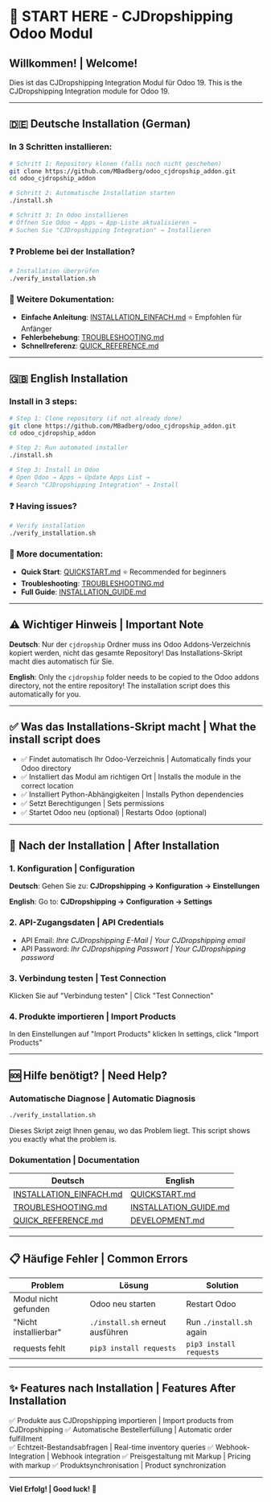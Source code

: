 # 🚀 START HERE - CJDropshipping Odoo Modul

## Willkommen! | Welcome!

Dies ist das CJDropshipping Integration Modul für Odoo 19.
This is the CJDropshipping Integration module for Odoo 19.

---

## 🇩🇪 Deutsche Installation (German)

### In 3 Schritten installieren:

```bash
# Schritt 1: Repository klonen (falls noch nicht geschehen)
git clone https://github.com/MBadberg/odoo_cjdropship_addon.git
cd odoo_cjdropship_addon

# Schritt 2: Automatische Installation starten
./install.sh

# Schritt 3: In Odoo installieren
# Öffnen Sie Odoo → Apps → App-Liste aktualisieren → 
# Suchen Sie "CJDropshipping Integration" → Installieren
```

### ❓ Probleme bei der Installation?

```bash
# Installation überprüfen
./verify_installation.sh
```

### 📖 Weitere Dokumentation:

- **Einfache Anleitung**: [INSTALLATION_EINFACH.md](INSTALLATION_EINFACH.md) ⭐ Empfohlen für Anfänger
- **Fehlerbehebung**: [TROUBLESHOOTING.md](TROUBLESHOOTING.md)
- **Schnellreferenz**: [QUICK_REFERENCE.md](QUICK_REFERENCE.md)

---

## 🇬🇧 English Installation

### Install in 3 steps:

```bash
# Step 1: Clone repository (if not already done)
git clone https://github.com/MBadberg/odoo_cjdropship_addon.git
cd odoo_cjdropship_addon

# Step 2: Run automated installer
./install.sh

# Step 3: Install in Odoo
# Open Odoo → Apps → Update Apps List → 
# Search "CJDropshipping Integration" → Install
```

### ❓ Having issues?

```bash
# Verify installation
./verify_installation.sh
```

### 📖 More documentation:

- **Quick Start**: [QUICKSTART.md](QUICKSTART.md) ⭐ Recommended for beginners
- **Troubleshooting**: [TROUBLESHOOTING.md](TROUBLESHOOTING.md)
- **Full Guide**: [INSTALLATION_GUIDE.md](INSTALLATION_GUIDE.md)

---

## ⚠️ Wichtiger Hinweis | Important Note

**Deutsch**: Nur der `cjdropship` Ordner muss ins Odoo Addons-Verzeichnis kopiert werden, nicht das gesamte Repository! Das Installations-Skript macht dies automatisch für Sie.

**English**: Only the `cjdropship` folder needs to be copied to the Odoo addons directory, not the entire repository! The installation script does this automatically for you.

---

## ✅ Was das Installations-Skript macht | What the install script does

- ✅ Findet automatisch Ihr Odoo-Verzeichnis | Automatically finds your Odoo directory
- ✅ Installiert das Modul am richtigen Ort | Installs the module in the correct location
- ✅ Installiert Python-Abhängigkeiten | Installs Python dependencies
- ✅ Setzt Berechtigungen | Sets permissions
- ✅ Startet Odoo neu (optional) | Restarts Odoo (optional)

---

## 🎯 Nach der Installation | After Installation

### 1. Konfiguration | Configuration

**Deutsch**: Gehen Sie zu: **CJDropshipping → Konfiguration → Einstellungen**

**English**: Go to: **CJDropshipping → Configuration → Settings**

### 2. API-Zugangsdaten | API Credentials

- API Email: *Ihre CJDropshipping E-Mail | Your CJDropshipping email*
- API Password: *Ihr CJDropshipping Passwort | Your CJDropshipping password*

### 3. Verbindung testen | Test Connection

Klicken Sie auf "Verbindung testen" | Click "Test Connection"

### 4. Produkte importieren | Import Products

In den Einstellungen auf "Import Products" klicken
In settings, click "Import Products"

---

## 🆘 Hilfe benötigt? | Need Help?

### Automatische Diagnose | Automatic Diagnosis

```bash
./verify_installation.sh
```

Dieses Skript zeigt Ihnen genau, wo das Problem liegt.
This script shows you exactly what the problem is.

### Dokumentation | Documentation

| Deutsch | English |
|---------|---------|
| [INSTALLATION_EINFACH.md](INSTALLATION_EINFACH.md) | [QUICKSTART.md](QUICKSTART.md) |
| [TROUBLESHOOTING.md](TROUBLESHOOTING.md) | [INSTALLATION_GUIDE.md](INSTALLATION_GUIDE.md) |
| [QUICK_REFERENCE.md](QUICK_REFERENCE.md) | [DEVELOPMENT.md](DEVELOPMENT.md) |

---

## 📋 Häufige Fehler | Common Errors

| Problem | Lösung | Solution |
|---------|--------|----------|
| Modul nicht gefunden | Odoo neu starten | Restart Odoo |
| "Nicht installierbar" | `./install.sh` erneut ausführen | Run `./install.sh` again |
| requests fehlt | `pip3 install requests` | `pip3 install requests` |

---

## ✨ Features nach Installation | Features After Installation

✅ Produkte aus CJDropshipping importieren | Import products from CJDropshipping
✅ Automatische Bestellerfüllung | Automatic order fulfillment  
✅ Echtzeit-Bestandsabfragen | Real-time inventory queries
✅ Webhook-Integration | Webhook integration
✅ Preisgestaltung mit Markup | Pricing with markup
✅ Produktsynchronisation | Product synchronization

---

**Viel Erfolg! | Good luck!** 🚀

